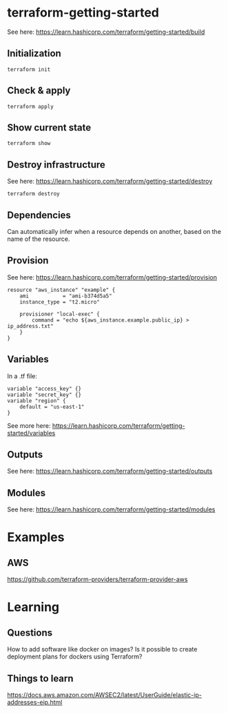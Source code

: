 # terraform-getting-started
See here: https://learn.hashicorp.com/terraform/getting-started/build

## Initialization

    terraform init
	
## Check & apply

	terraform apply

## Show current state

    terraform show
	
## Destroy infrastructure

See here: https://learn.hashicorp.com/terraform/getting-started/destroy

    terraform destroy
	
## Dependencies

Can automatically infer when a resource depends on another, based on the name of the resource.

## Provision

See here: https://learn.hashicorp.com/terraform/getting-started/provision

    resource "aws_instance" "example" {
        ami           = "ami-b374d5a5"
        instance_type = "t2.micro"

        provisioner "local-exec" {
            command = "echo ${aws_instance.example.public_ip} > ip_address.txt"
        }
    }
	
## Variables

In a .tf file:

	variable "access_key" {}
	variable "secret_key" {}
	variable "region" {
  		default = "us-east-1"
	}

See more here: https://learn.hashicorp.com/terraform/getting-started/variables

## Outputs

See here: https://learn.hashicorp.com/terraform/getting-started/outputs

## Modules

See here: https://learn.hashicorp.com/terraform/getting-started/modules

# Examples
## AWS
https://github.com/terraform-providers/terraform-provider-aws
	
# Learning

## Questions

How to add software like docker on images?
Is it possible to create deployment plans for dockers using Terraform?

## Things to learn

https://docs.aws.amazon.com/AWSEC2/latest/UserGuide/elastic-ip-addresses-eip.html
